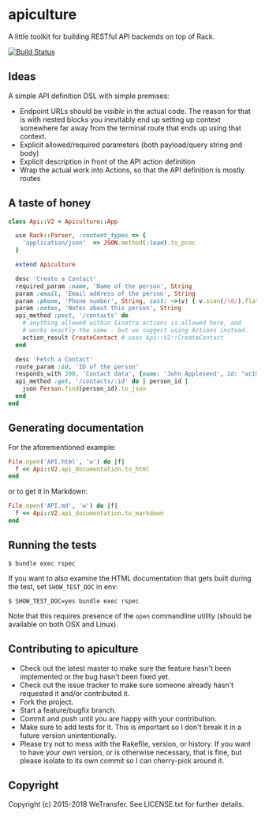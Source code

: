 # apiculture

A little toolkit for building RESTful API backends on top of Rack.

[![Build Status](https://travis-ci.org/WeTransfer/apiculture.svg?branch=master)](https://travis-ci.org/WeTransfer/apiculture)

## Ideas

A simple API definition DSL with simple premises:

 * Endpoint URLs should be _visible_ in the actual code. The reason for that is with nested
   blocks you inevitably end up setting up context somewhere far away from the terminal route
   that ends up using that context.
 * Explicit allowed/required parameters (both payload/query string and body)
 * Explicit description in front of the API action definition
 * Wrap the actual work into Actions, so that the API definition is mostly routes

## A taste of honey

```ruby
class Api::V2 < Apiculture::App

  use Rack::Parser, :content_types => {
    'application/json'  => JSON.method(:load).to_proc
  }

  extend Apiculture

  desc 'Create a Contact'
  required_param :name, 'Name of the person', String
  param :email, 'Email address of the person', String
  param :phone, 'Phone number', String, cast: ->(v) { v.scan(/\d/).flatten.join }
  param :notes, 'Notes about this person', String
  api_method :post, '/contacts' do
    # anything allowed within Sinatra actions is allowed here, and
    # works exactly the same - but we suggest using Actions instead.
    action_result CreateContact # uses Api::V2::CreateContact
  end

  desc 'Fetch a Contact'
  route_param :id, 'ID of the person'
  responds_with 200, 'Contact data', {name: 'John Appleseed', id: "ac19...fefg"}
  api_method :get, '/contacts/:id' do | person_id |
    json Person.find(person_id).to_json
  end
end
```

## Generating documentation

For the aforementioned example:

```ruby
File.open('API.html', 'w') do |f|
  f << Api::V2.api_documentation.to_html
end
```

or to get it in Markdown:

```ruby
File.open('API.md', 'w') do |f|
  f << Api::V2.api_documentation.to_markdown
end
```

## Running the tests

    $ bundle exec rspec

If you want to also examine the HTML documentation that gets built during the test, set `SHOW_TEST_DOC` in env:

    $ SHOW_TEST_DOC=yes bundle exec rspec

Note that this requires presence of the `open` commandline utility (should be available on both OSX and Linux).

## Contributing to apiculture

* Check out the latest master to make sure the feature hasn't been implemented or the bug hasn't been fixed yet.
* Check out the issue tracker to make sure someone already hasn't requested it and/or contributed it.
* Fork the project.
* Start a feature/bugfix branch.
* Commit and push until you are happy with your contribution.
* Make sure to add tests for it. This is important so I don't break it in a future version unintentionally.
* Please try not to mess with the Rakefile, version, or history. If you want to have your own version, or is otherwise necessary, that is fine, but please isolate to its own commit so I can cherry-pick around it.

## Copyright

Copyright (c) 2015-2018 WeTransfer. See LICENSE.txt for
further details.
